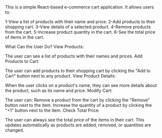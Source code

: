 This is a simple React-based e-commerce cart application. It allows users to:

1-View a list of products with their name and price.
2-Add products to their shopping cart.
3-View details of a selected product.
4-Remove products from the cart.
5-Increase product quantity in the cart.
6-See the total price of items in the cart.

What Can the User Do?
View Products:

The user can see a list of products with their names and prices.
Add Products to Cart:

The user can add products to their shopping cart by clicking the "Add to Cart" button next to any product.
View Product Details:

When the user clicks on a product's name, they can see more details about the product, such as its name and price.
Modify Cart:

The user can:
Remove a product from the cart by clicking the "Remove" button next to the item.
Increase the quantity of a product by clicking the "+1" button next to the item.
Check Total Price:

The user can always see the total price of the items in their cart. This updates automatically as products are added, removed, or quantities are changed.
